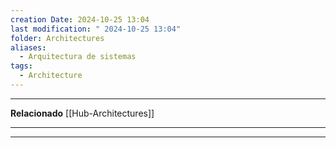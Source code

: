 ```yaml
---
creation Date: 2024-10-25 13:04
last modification: " 2024-10-25 13:04"
folder: Architectures
aliases:
  - Arquitectura de sistemas
tags:
  - Architecture
---
```

___
**Relacionado**
[[Hub-Architectures]]
___

___
